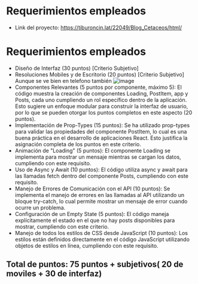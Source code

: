 # Requerimientos empleados
  - Link del proyecto: https://tiburoncin.lat/22049/Blog_Cetaceos/html/ 
# Requerimientos empleados
  - Diseño de Interfaz (30 puntos) [Criterio Subjetivo]
  - Resoluciones Mobiles y de Escritorio (20 puntos) [Criterio Subjetivo] Aunque se ve bien en telefono también
    ![image](https://github.com/Sofiamishel2003/Blog_Cetaceos/assets/98661058/1ab24182-e857-4cbc-b7c8-7e6edce6e002) 
  - Componentes Relevantes (5 puntos por componente, máximo 5): El código muestra la creación de componentes Loading, PostItem, app y Posts, cada uno cumpliendo un rol específico dentro de la aplicación. Esto sugiere un enfoque modular para construir la interfaz de usuario, por lo que se pueden otorgar los puntos completos en este aspecto (20 puntos).
  - Implementación de Prop-Types (15 puntos): Se ha utilizado prop-types para validar las propiedades del componente PostItem, lo cual es una buena práctica en el desarrollo de aplicaciones React. Esto justifica la asignación completa de los puntos en este criterio.
  - Animación de "Loading" (5 puntos): El componente Loading se implementa para mostrar un mensaje mientras se cargan los datos, cumpliendo con este requisito.
  - Uso de Async y Await (10 puntos): El código utiliza async y await para las llamadas fetch dentro del componente Posts, cumpliendo con este requisito.
  - Manejo de Errores de Comunicación con el API (10 puntos): Se implementa el manejo de errores en las llamadas al API utilizando un bloque try-catch, lo cual permite mostrar un mensaje de error cuando ocurre un problema.
  - Configuración de un Empty State (5 puntos): El código maneja explícitamente el estado en el que no hay posts disponibles para mostrar, cumpliendo con este criterio.
  - Manejo de todos los estilos de CSS desde JavaScript (10 puntos): Los estilos están definidos directamente en el código JavaScript utilizando objetos de estilos en línea, cumpliendo con este requisito.
  ## Total de puntos: 75 puntos  + subjetivos( 20 de moviles + 30 de interfaz)
